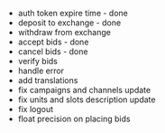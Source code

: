 - auth token expire time - done
- deposit to exchange - done
- withdraw from exchange
- accept bids - done
- cancel bids - done
- verify bids 
- handle error
- add translations
- fix campaigns and channels update
- fix units and slots description update
- fix logout
- float precision on placing bids